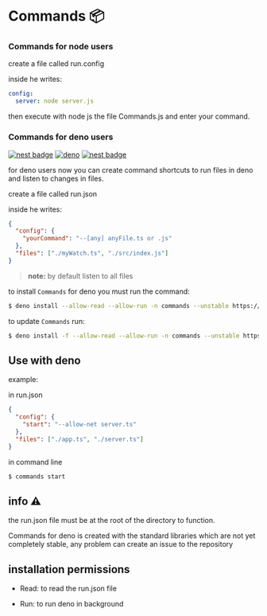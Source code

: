 # Commands 📦

### Commands for node users

create a file called run.config

inside he writes:

```yml
config:
  server: node server.js
```

then execute with node js the file Commands.js and enter your command.

### Commands for deno users

[![nest badge](https://nest.land/badge.svg)](https://nest.land/package/Commands@1.0.2)
[![deno](https://img.shields.io/badge/deno-%5E1.2.0-green?logo=deno)](https://deno.land/)
[![nest badge](https://img.shields.io/badge/available%20on-deno.land/x-blue.svg?style=flat&logo=deno)](https://deno.land/x/commands)

for deno users now you can create command shortcuts to run files in deno and listen to changes in files.

create a file called run.json

inside he writes:

```json
{
  "config": {
    "yourCommand": "--[any] anyFile.ts or .js"
  },
  "files": ["./myWatch.ts", "./src/index.js"]
}
```

> **note:** by default listen to all files

to install `Commands` for deno you must run the command:

```sh
$ deno install --allow-read --allow-run -n commands --unstable https://deno.land/x/commands/Commands.ts
```

to update `Commands` run:

```sh
$ deno install -f --allow-read --allow-run -n commands --unstable https://deno.land/x/commands/Commands.ts
```

## Use with deno

example:

in run.json

```json
{
  "config": {
    "start": "--allow-net server.ts"
  },
  "files": ["./app.ts", "./server.ts"]
}
```

in command line

```sh
$ commands start
```

## info ⚠

the run.json file must be at the root of the directory to function.

Commands for deno is created with the standard libraries which are not yet completely stable, any problem can create an issue to the repository

## installation permissions

- Read: to read the run.json file

- Run: to run deno in background
